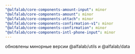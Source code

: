 ```yaml
---
"@alfalab/core-components-amount-input": minor
"@alfalab/core-components-amount": minor
"@alfalab/core-components-attach": minor
"@alfalab/core-components-confirmation-v1": minor
"@alfalab/core-components-confirmation": minor
"@alfalab/core-components-intl-phone-input": minor
---
```


обновлены минорные версии @alfalab/utils и @alfalab/data
